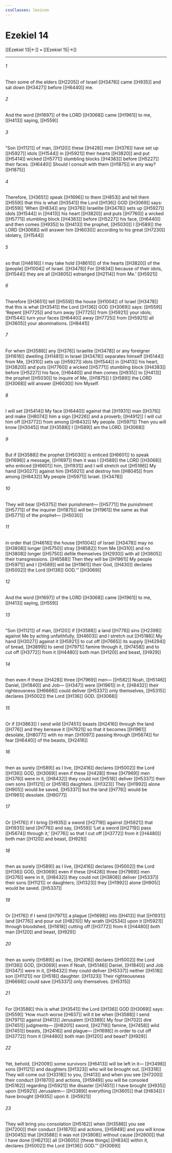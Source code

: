 ```yaml
---
cssClasses: lexicon
---
```


# Ezekiel 14

[[Ezekiel 13|←]] • [[Ezekiel 15|→]]

---

###### 1
Then some of the elders [[H2205]] of Israel [[H3478]] came [[H935]] and sat down [[H3427]] before [[H6440]] me. 

###### 2
And the word [[H1697]] of the LORD [[H3068]] came [[H1961]] to me, [[H413]] saying, [[H559]]

###### 3
“Son [[H1121]] of man, [[H120]] these [[H428]] men [[H376]] have set up [[H5927]] idols [[H1544]] in [[H5921]] their hearts [[H3820]] and put [[H5414]] wicked [[H5771]] stumbling blocks [[H4383]] before [[H5227]] their faces. [[H6440]] Should I consult with them [[H1875]] in any way? [[H1875]]

###### 4
Therefore, [[H3651]] speak [[H1696]] to them [[H853]] and tell them [[H559]] that this is what [[H3541]] the Lord [[H136]] GOD [[H3069]] says: [[H559]] ‘When [[H834]] any [[H376]] Israelite [[H3478]] sets up [[H5927]] idols [[H1544]] in [[H413]] his heart [[H3820]] and puts [[H7760]] a wicked [[H5771]] stumbling block [[H4383]] before [[H5227]] his face, [[H6440]] and then comes [[H935]] to [[H413]] the prophet, [[H5030]] I [[H589]] the LORD [[H3068]] will answer him [[H6030]] according to his great [[H7230]] idolatry, [[H1544]]

###### 5
so that [[H4616]] I may take hold [[H8610]] of the hearts [[H3820]] of the [people] [[H1004]] of Israel. [[H3478]] For [[H834]] because of their idols, [[H1544]] they are all [[H3605]] estranged [[H2114]] from Me.’ [[H5921]]

###### 6
Therefore [[H3651]] tell [[H559]] the house [[H1004]] of Israel [[H3478]] that this is what [[H3541]] the Lord [[H136]] GOD [[H3069]] says: [[H559]] ‘Repent [[H7725]] and turn away [[H7725]] from [[H5921]] your idols; [[H1544]] turn your faces [[H6440]] away [[H7725]] from [[H5921]] all [[H3605]] your abominations. [[H8441]]

###### 7
For when [[H3588]] any [[H376]] Israelite [[H3478]] or any foreigner [[H1616]] dwelling [[H1481]] in Israel [[H3478]] separates himself [[H5144]] from Me, [[H310]] sets up [[H5927]] idols [[H1544]] in [[H413]] his heart, [[H3820]] and puts [[H7760]] a wicked [[H5771]] stumbling block [[H4383]] before [[H5227]] his face, [[H6440]] and then comes [[H935]] to [[H413]] the prophet [[H5030]] to inquire of Me, [[H1875]] I [[H589]] the LORD [[H3068]] will answer [[H6030]] him  Myself. 

###### 8
I will set [[H5414]] My face [[H6440]] against that [[H1931]] man [[H376]] and make [[H8074]] him a sign [[H226]] and a proverb; [[H4912]] I will cut him off [[H3772]] from among [[H8432]] My people. [[H5971]] Then you will know [[H3045]] that [[H3588]] I [[H589]] am the LORD. [[H3068]]

###### 9
But if [[H3588]] the prophet [[H5030]] is enticed [[H6601]] to speak [[H1696]] a message, [[H1697]] then it was I [[H589]] the LORD [[H3068]] who enticed [[H6601]] him, [[H1931]] and I will stretch out [[H5186]] My hand [[H3027]] against him [[H5921]] and destroy him [[H8045]] from among [[H8432]] My people [[H5971]] Israel. [[H3478]]

###### 10
They will bear [[H5375]] their punishment— [[H5771]] the punishment [[H5771]] of the inquirer [[H1875]] will be [[H1961]] the same as that [[H5771]] of the prophet— [[H5030]]

###### 11
in order that [[H4616]] the house [[H1004]] of Israel [[H3478]] may no [[H3808]] longer [[H5750]] stray [[H8582]] from Me [[H310]] and no [[H3808]] longer [[H5750]] defile themselves [[H2930]] with all [[H3605]] their transgressions. [[H6588]] Then they will be [[H1961]] My people [[H5971]] and I [[H589]] will be [[H1961]] their God, [[H430]] declares [[H5002]] the Lord [[H136]] GOD.’” [[H3069]]

###### 12
And the word [[H1697]] of the LORD [[H3068]] came [[H1961]] to me, [[H413]] saying, [[H559]]

###### 13
“Son [[H1121]] of man, [[H120]] if [[H3588]] a land [[H776]] sins [[H2398]] against Me  by acting unfaithfully, [[H4603]] and I stretch out [[H5186]] My hand [[H3027]] against it [[H5921]] to cut off [[H7665]] its supply [[H4294]] of bread, [[H3899]] to send [[H7971]] famine through it, [[H7458]] and to cut off [[H3772]] from it [[H4480]] both man [[H120]] and beast, [[H929]]

###### 14
then even if these [[H428]] three [[H7969]] men— [[H582]] Noah, [[H5146]] Daniel, [[H1840]] and Job— [[H347]] were [[H1961]] in it, [[H8432]] their righteousness [[H6666]] could deliver [[H5337]] only themselves, [[H5315]] declares [[H5002]] the Lord [[H136]] GOD. [[H3068]]

###### 15
Or if [[H3863]] I send wild [[H7451]] beasts [[H2416]] through the land [[H776]] and they bereave it [[H7921]] so that it becomes [[H1961]] desolate, [[H8077]] with no man [[H1097]] passing through [[H5674]] for fear [[H6440]] of the beasts, [[H2416]]

###### 16
then as surely [[H589]] as I live, [[H2416]] declares [[H5002]] the Lord [[H136]] GOD, [[H3069]] even if these [[H428]] three [[H7969]] men [[H376]] were in it, [[H8432]] they could not [[H518]] deliver [[H5337]] their own sons [[H1121]] or [[H518]] daughters. [[H1323]] They [[H1992]] alone [[H905]] would be saved, [[H5337]] but the land [[H776]] would be [[H1961]] desolate. [[H8077]]

###### 17
Or [[H176]] if I bring [[H935]] a sword [[H2719]] against [[H5921]] that [[H1931]] land [[H776]] and say, [[H559]] ‘Let a sword [[H2719]] pass [[H5674]] through it,’ [[H776]] so that I cut off [[H3772]] from it [[H4480]] both man [[H120]] and beast, [[H929]]

###### 18
then as surely [[H589]] as I live, [[H2416]] declares [[H5002]] the Lord [[H136]] GOD, [[H3069]] even if these [[H428]] three [[H7969]] men [[H376]] were in it, [[H8432]] they could not [[H3808]] deliver [[H5337]] their sons [[H1121]] or daughters; [[H1323]] they [[H1992]] alone [[H905]] would be saved. [[H5337]]

###### 19
Or [[H176]] if I send [[H7971]] a plague [[H1698]] into [[H413]] that [[H1931]] land [[H776]] and pour out [[H8210]] My wrath [[H2534]] upon it [[H5921]] through bloodshed, [[H1818]] cutting off [[H3772]] from it [[H4480]] both man [[H120]] and beast, [[H929]]

###### 20
then as surely [[H589]] as I live, [[H2416]] declares [[H5002]] the Lord [[H136]] GOD, [[H3069]] even if Noah, [[H5146]] Daniel, [[H1840]] and Job [[H347]] were in it, [[H8432]] they could deliver [[H5337]] neither [[H518]] son [[H1121]] nor [[H518]] daughter. [[H1323]] Their righteousness [[H6666]] could save [[H5337]] only themselves. [[H5315]]

###### 21
For [[H3588]] this is what [[H3541]] the Lord [[H136]] GOD [[H3069]] says: [[H559]] ‘How much worse [[H637]] will it be when [[H3588]] I send [[H7971]] against [[H413]] Jerusalem [[H3389]] My four [[H702]] dire [[H7451]] judgments— [[H8201]] sword, [[H2719]] famine, [[H7458]] wild [[H7451]] beasts, [[H2416]] and plague— [[H1698]] in order to cut off [[H3772]] from it [[H4480]] both man [[H120]] and beast? [[H929]]

###### 22
Yet, behold, [[H2009]] some survivors [[H6413]] will be left in it— [[H3498]] sons [[H1121]] and daughters [[H1323]] who will be brought out. [[H3318]] They will come out [[H3318]] to you, [[H413]] and when you see [[H7200]] their conduct [[H1870]] and actions, [[H5949]] you will be consoled [[H5162]] regarding [[H5921]] the disaster [[H7451]] I have brought [[H935]] upon [[H5921]] Jerusalem— [[H3389]] everything [[H3605]] that [[H834]] I have brought [[H935]] upon it. [[H5921]]

###### 23
They will bring you consolation [[H5162]] when [[H3588]] you see [[H7200]] their conduct [[H1870]] and actions, [[H5949]] and you will know [[H3045]] that [[H3588]] it was not [[H3808]] without cause [[H2600]] that I have done [[H6213]] all [[H3605]] [these things] [[H834]] within it,  declares [[H5002]] the Lord [[H136]] GOD.’” [[H3069]]

